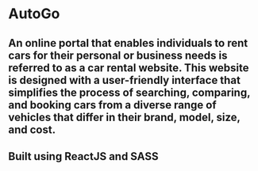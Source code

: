 # AutoGo

## An online portal that enables individuals to rent cars for their personal or business needs is referred to as a car rental website. This website is designed with a user-friendly interface that simplifies the process of searching, comparing, and booking cars from a diverse range of vehicles that differ in their brand, model, size, and cost.

## Built using ReactJS and SASS
